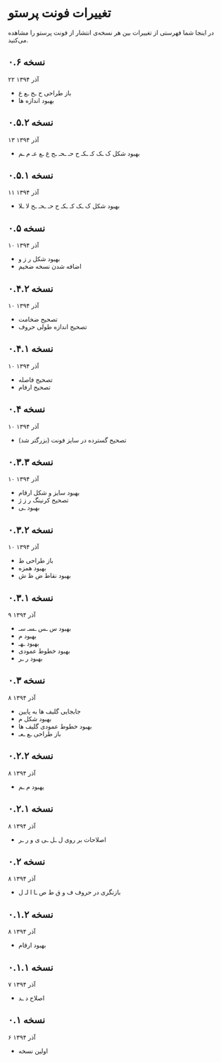 تغییرات فونت پرستو
==================

در اینجا شما فهرستی از تغییرات بین هر نسخه‌ی انتشار از فونت پرستو را مشاهده می‌کنید.

نسخه ۰.۶
--------
۲۲ آذر ۱۳۹۴

- باز طراحی ح ـح ـع ع
- بهبود اندازه ها


نسخه ۰.۵.۲
----------
۱۳ آذر ۱۳۹۴

- بهبود شکل ک ـک کـ ـکـ ح حـ ـحـ ـح ع ـع عـ م ـم

نسخه ۰.۵.۱
----------
۱۱ آذر ۱۳۹۴

- بهبود شکل ک ـک کـ ـکـ ح حـ ـحـ ـح لا ـلا


نسخه ۰.۵
--------
۱۰ آذر ۱۳۹۴

- بهبود شکل ر ز و
- اضافه شدن نسخه ضخیم


نسخه ۰.۴.۲
----------
۱۰ آذر ۱۳۹۴

- تصحیح ضخامت
- تصحیح اندازه طولی حروف

نسخه ۰.۴.۱
----------
۱۰ آذر ۱۳۹۴

- تصحیح فاصله
- تصحیح ارفام

نسخه ۰.۴
--------
۱۰ آذر ۱۳۹۴

- تصحیح گسترده در سایز فونت (بزرگتر شد)


نسخه ۰.۳.۳
----------
۱۰ آذر ۱۳۹۴

- بهبود سایز و شکل ارقام
- تصحیح کرنینگ ر ز ژ
- بهبود ـی

نسخه ۰.۳.۲
----------
۱۰ آذر ۱۳۹۴

- باز طراحی ط
- بهبود همزه
- بهبود نقاط ض ظ ش

نسخه ۰.۳.۱
----------
۹ آذر ۱۳۹۴

- بهبود س ـس ـسـ سـ
- بهبود م
- بهبود ـهـ
- بهبود خطوط عمودی
- بهبود ر ـر

نسخه ۰.۳
--------
۸ آذر ۱۳۹۴

- جابجایی گلیف ها به پایین
- بهبود شکل م
- بهبود خطوط عمودی گلیف ها
- باز طراحی ـع ـعـ


نسخه ۰.۲.۲
----------
۸ آذر ۱۳۹۴

- یهبود م ـم


نسخه ۰.۲.۱
----------
۸ آذر ۱۳۹۴

- اصلاحات بر روی ل ـل ـی ی و ر ـر

نسخه ۰.۲
--------
۸ آذر ۱۳۹۴

- بازنگری در حروف ف و ق ط ص ـا ا لـ ل

نسخه ۰.۱.۲
----------
۸ آذر ۱۳۹۴

- بهبود ارقام

نسخه ۰.۱.۱
----------
۷ آذر ۱۳۹۴

- اصلاح د ـد

نسخه ۰.۱
--------
۶ آذر ۱۳۹۴

- اولین نسخه
